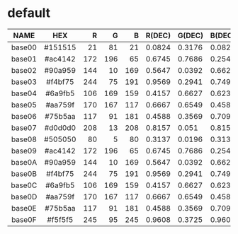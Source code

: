 # default

|  NAME  |   HEX   |  R  |  G  |  B  | R(DEC) | G(DEC) | B(DEC) |  H  |  S  |  V  |
|:------:|:-------:|----:|----:|----:|:-------|:-------|:-------|----:|----:|----:|
| base00 | #151515 |  21 |  81 |  21 | 0.0824 | 0.3176 | 0.0824 | 120 |  74 |  32 |
| base01 | #ac4142 | 172 | 196 |  65 | 0.6745 | 0.7686 | 0.2549 |  71 |  67 |  77 |
| base02 | #90a959 | 144 |  10 | 169 | 0.5647 | 0.0392 | 0.6627 | 291 |  94 |  66 |
| base03 | #f4bf75 | 244 |  75 | 191 | 0.9569 | 0.2941 | 0.749  | 319 |  69 |  96 |
| base04 | #6a9fb5 | 106 | 169 | 159 | 0.4157 | 0.6627 | 0.6235 | 170 |  37 |  66 |
| base05 | #aa759f | 170 | 167 | 117 | 0.6667 | 0.6549 | 0.4588 |  57 |  31 |  67 |
| base06 | #75b5aa | 117 |  91 | 181 | 0.4588 | 0.3569 | 0.7098 | 257 |  50 |  71 |
| base07 | #d0d0d0 | 208 |  13 | 208 | 0.8157 | 0.051  | 0.8157 | 300 |  94 |  82 |
| base08 | #505050 |  80 |   5 |  80 | 0.3137 | 0.0196 | 0.3137 | 300 |  94 |  31 |
| base09 | #ac4142 | 172 | 196 |  65 | 0.6745 | 0.7686 | 0.2549 |  71 |  67 |  77 |
| base0A | #90a959 | 144 |  10 | 169 | 0.5647 | 0.0392 | 0.6627 | 291 |  94 |  66 |
| base0B | #f4bf75 | 244 |  75 | 191 | 0.9569 | 0.2941 | 0.749  | 319 |  69 |  96 |
| base0C | #6a9fb5 | 106 | 169 | 159 | 0.4157 | 0.6627 | 0.6235 | 170 |  37 |  66 |
| base0D | #aa759f | 170 | 167 | 117 | 0.6667 | 0.6549 | 0.4588 |  57 |  31 |  67 |
| base0E | #75b5aa | 117 |  91 | 181 | 0.4588 | 0.3569 | 0.7098 | 257 |  50 |  71 |
| base0F | #f5f5f5 | 245 |  95 | 245 | 0.9608 | 0.3725 | 0.9608 | 300 |  61 |  96 |
